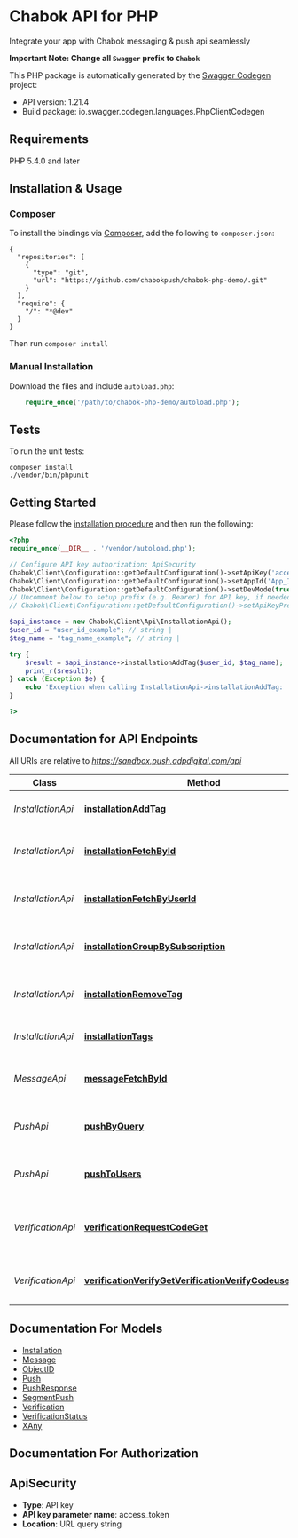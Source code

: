 # Chabok API for PHP
Integrate your app with Chabok messaging & push api seamlessly

**Important Note: Change all `Swagger` prefix to `Chabok`**

This PHP package is automatically generated by the [Swagger Codegen](https://github.com/swagger-api/swagger-codegen) project:

- API version: 1.21.4
- Build package: io.swagger.codegen.languages.PhpClientCodegen

## Requirements

PHP 5.4.0 and later

## Installation & Usage
### Composer

To install the bindings via [Composer](http://getcomposer.org/), add the following to `composer.json`:

```
{
  "repositories": [
    {
      "type": "git",
      "url": "https://github.com/chabokpush/chabok-php-demo/.git"
    }
  ],
  "require": {
    "/": "*@dev"
  }
}
```

Then run `composer install`

### Manual Installation

Download the files and include `autoload.php`:

```php
    require_once('/path/to/chabok-php-demo/autoload.php');
```

## Tests

To run the unit tests:

```
composer install
./vendor/bin/phpunit
```

## Getting Started

Please follow the [installation procedure](#installation--usage) and then run the following:

```php
<?php
require_once(__DIR__ . '/vendor/autoload.php');

// Configure API key authorization: ApiSecurity
Chabok\Client\Configuration::getDefaultConfiguration()->setApiKey('access_token', 'YOUR_API_KEY');
Chabok\Client\Configuration::getDefaultConfiguration()->setAppId('App_ID');
Chabok\Client\Configuration::getDefaultConfiguration()->setDevMode(true);
// Uncomment below to setup prefix (e.g. Bearer) for API key, if needed
// Chabok\Client\Configuration::getDefaultConfiguration()->setApiKeyPrefix('access_token', 'Bearer');

$api_instance = new Chabok\Client\Api\InstallationApi();
$user_id = "user_id_example"; // string | 
$tag_name = "tag_name_example"; // string | 

try {
    $result = $api_instance->installationAddTag($user_id, $tag_name);
    print_r($result);
} catch (Exception $e) {
    echo 'Exception when calling InstallationApi->installationAddTag: ', $e->getMessage(), PHP_EOL;
}

?>
```

## Documentation for API Endpoints

All URIs are relative to *https://sandbox.push.adpdigital.com/api*

Class | Method | HTTP request | Description
------------ | ------------- | ------------- | -------------
*InstallationApi* | [**installationAddTag**](docs/Api/InstallationApi.md#installationaddtag) | **GET** /installations/addTag/{userId}/{tagName} | Add tag to all devices of a user
*InstallationApi* | [**installationFetchById**](docs/Api/InstallationApi.md#installationfetchbyid) | **GET** /installations/fetchById/{installationId} | Find device installation data by installationId
*InstallationApi* | [**installationFetchByUserId**](docs/Api/InstallationApi.md#installationfetchbyuserid) | **GET** /installations/fetchByUserId/{userId} | Find devices of a specific user
*InstallationApi* | [**installationGroupBySubscription**](docs/Api/InstallationApi.md#installationgroupbysubscription) | **GET** /installations/channels | List of unique channel names
*InstallationApi* | [**installationRemoveTag**](docs/Api/InstallationApi.md#installationremovetag) | **GET** /installations/removeTag/{userId}/{tagName} | Remove a tag from devices of a UserId
*InstallationApi* | [**installationTags**](docs/Api/InstallationApi.md#installationtags) | **GET** /installations/tags | List of unique tag names
*MessageApi* | [**messageFetchById**](docs/Api/MessageApi.md#messagefetchbyid) | **GET** /messages/fetchById/{messageId} | Fetch a pushed message by id
*PushApi* | [**pushByQuery**](docs/Api/PushApi.md#pushbyquery) | **POST** /push/byQuery | Push a text message to a segment of devices
*PushApi* | [**pushToUsers**](docs/Api/PushApi.md#pushtousers) | **POST** /push/toUsers | Push multiple text messages to users
*VerificationApi* | [**verificationRequestCodeGet**](docs/Api/VerificationApi.md#verificationrequestcodeget) | **GET** /verification/requestCode/{userId} | Request a verification code to be sent to a user
*VerificationApi* | [**verificationVerifyGetVerificationVerifyCodeuserIdcode**](docs/Api/VerificationApi.md#verificationverifygetverificationverifycodeuseridcode) | **GET** /verification/verifyCode/{userId}/{code} | Verify user&#39;s verification code


## Documentation For Models

 - [Installation](docs/Model/Installation.md)
 - [Message](docs/Model/Message.md)
 - [ObjectID](docs/Model/ObjectID.md)
 - [Push](docs/Model/Push.md)
 - [PushResponse](docs/Model/PushResponse.md)
 - [SegmentPush](docs/Model/SegmentPush.md)
 - [Verification](docs/Model/Verification.md)
 - [VerificationStatus](docs/Model/VerificationStatus.md)
 - [XAny](docs/Model/XAny.md)


## Documentation For Authorization


## ApiSecurity

- **Type**: API key
- **API key parameter name**: access_token
- **Location**: URL query string

